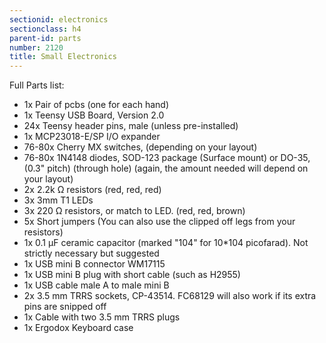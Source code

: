 ```yaml
---
sectionid: electronics 
sectionclass: h4
parent-id: parts 
number: 2120
title: Small Electronics
---
```


Full Parts list:

- 1x  Pair of pcbs (one for each hand)
- 1x  Teensy USB Board, Version 2.0
- 24x Teensy header pins, male (unless pre-installed)
- 1x  MCP23018-E/SP I/O expander
- 76-80x  Cherry MX switches, (depending on your layout)
- 76-80x  1N4148 diodes, SOD-123 package (Surface mount) or DO-35,(0.3" pitch) (through hole) (again, the amount needed will depend on your layout)
- 2x  2.2k Ω resistors (red, red, red)
- 3x  3mm T1 LEDs
- 3x  220 Ω resistors, or match to LED. (red, red, brown)
- 5x  Short jumpers (You can also use the clipped off legs from your resistors)
- 1x  0.1 µF ceramic capacitor (marked "104" for 10\*104 picofarad). Not strictly necessary but suggested
- 1x  USB mini B connector WM17115
- 1x  USB mini B plug with short cable (such as H2955)
- 1x  USB cable male A to male mini B
- 2x  3.5 mm TRRS sockets, CP-43514. FC68129 will also work if its extra pins are snipped off
- 1x  Cable with two 3.5 mm TRRS plugs
- 1x  Ergodox Keyboard case

